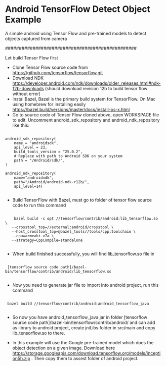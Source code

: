 # Android TensorFlow Detect Object Example
A simple android using Tensor Flow and pre-trained models to detect objects captured from camera

################################################

Let build Tensor Flow first

- Clone Tensor Flow source code from https://github.com/tensorflow/tensorflow.git
- Download NDK https://developer.android.com/ndk/downloads/older_releases.html#ndk-12b-downloads (should download revision 12b to build tensor flow without error)
- Instal Bazel, Bazel is the primary build system for TensorFlow. On Mac using homebrew for installing easily https://bazel.build/versions/master/docs/install-os-x.html
- Go to source code of Tensor Flow cloned above, open WORKSPACE file to edit. Uncomment android_sdk_repository and android_ndk_repository like this:
<pre>
<code>
android_sdk_repository(
    name = "androidsdk",
    api_level = 23,
    build_tools_version = "25.0.2",
    # Replace with path to Android SDK on your system
    path = "/Android/sdk/",
)

android_ndk_repository(
    name="androidndk",
    path="/Android/android-ndk-r12b/",
    api_level=14)
    </code></pre>
    
    
 - Build TensorFlow with Bazel, must go to folder of tensor flow source code to run this command
    
 <pre><code> 
    bazel build -c opt //tensorflow/contrib/android:lib_tensorflow.so \
   --crosstool_top=//external:android/crosstool \
   --host_crosstool_top=@bazel_tools//tools/cpp:toolchain \
   --cpu=armeabi-v7a \
   --strategy=CppCompile=standalone
 </code></pre>
    
 - When build finished successfully, you will find lib_tensorflow.so file in 
 <pre><code>
 [tensorflow source code path]/bazel-bin/tensorflow/contrib/android/lib_tensorflow.so
 </code></pre>
 
 - Now you need to generate jar file to import into android project, run this command
 <pre><code>
 bazel build //tensorflow/contrib/android:android_tensorflow_java
 </code></pre>
 
 - So now you have android_tensorflow_java.jar in folder [tensorflow source code path]/bazel-bin/tensorflow/contrib/android/
 and can add as library to android project, create jniLibs folder in src/main and copy lib_tensorflow.so to there.
 
 - In this example will use the Google pre-trained model which does the object detection on a given image. Download here https://storage.googleapis.com/download.tensorflow.org/models/inception5h.zip . Then copy them to assest folder of android project.
 
 
